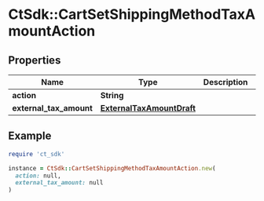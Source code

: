 # CtSdk::CartSetShippingMethodTaxAmountAction

## Properties

| Name | Type | Description | Notes |
| ---- | ---- | ----------- | ----- |
| **action** | **String** |  |  |
| **external_tax_amount** | [**ExternalTaxAmountDraft**](ExternalTaxAmountDraft.md) |  | [optional] |

## Example

```ruby
require 'ct_sdk'

instance = CtSdk::CartSetShippingMethodTaxAmountAction.new(
  action: null,
  external_tax_amount: null
)
```

